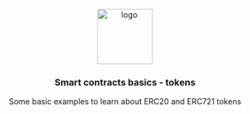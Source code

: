 <p align="middle">
    <img src="https://iovlabs.org/img/logos/logo.png" alt="logo" height="100" >
</p>
<h3 align="middle">Smart contracts basics - tokens</h3>
<p align="middle">
    Some basic examples to learn about ERC20 and ERC721 tokens
</p>
